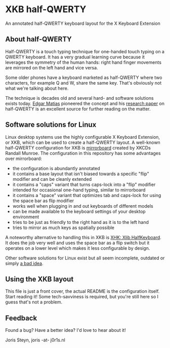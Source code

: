 XKB half-QWERTY
===============

An annotated half-QWERTY keyboard layout for the X Keyboard Extension

About half-QWERTY
-----------------

Half-QWERTY is a touch typing technique for one-handed touch typing on
a QWERTY keyboard. It has a very gradual learning curve because it
leverages the symmetry of the human hands: right hand finger movements
are mirrored on the left hand and vice versa.

Some older phones have a keyboard marketed as half-QWERTY where two
characters, for example Q and W, share the same key. That's obviously
not what we're talking about here.

The technique is decades old and several hard- and software solutions
exists today. [Edgar Matias](https://en.wikipedia.org/wiki/Edgar_Matias)
pioneered the concept and his
[research paper](http://edgarmatias.com/papers/hci96/) on half-QWERTY
is an excellent source for further reading on the matter.

Software solutions for Linux
----------------------------

Linux desktop systems use the highly configurable X Keyboard
Extension, or XKB, which can be used to create a half-QWERTY layout. A
well-known half-QWERTY configuration for XKB is
[mirrorboard](https://blog.xkcd.com/2007/08/14/mirrorboard-a-one-handed-keyboard-layout-for-the-lazy/)
created by XKCDs Randall Munroe. The configuration in this repository
has some advantages over mirrorboard:

 - the configuration is abundantly annotated
 - it contains a base layout that isn't biased towards a specific
   "flip" modifier and can be cleanly extended
 - it contains a "caps" variant that turns caps-lock into a "flip"
   modifier intended for occasional one-hand typing, similar to
   mirrorboard
 - it contains a "space" variant that optimizes tab and caps-lock for
   using the space bar as flip modifier
 - works well when plugging in and out keyboards of different models
 - can be made available to the keyboard settings of your desktop
   environment
 - tries to be just as friendly to the right hand as it is to the left
   hand
 - tries to mirror as much keys as spatially possible

A noteworthy alternative to handling this in XKB is
[XHK: Xlib HalfKeyboard](https://github.com/kbingham/xhk). It does the
job very well and uses the space bar as a flip switch but it operates on
a lower level which makes it less configurable by design.

Other software solutions for Linux exist but all seem incomplete,
outdated or simply [a bad idea](http://repetae.net/computer/hk/).

Using the XKB layout
--------------------

This file is just a front cover, the actual README is the
configuration itself. Start reading it! Some tech-savviness is
required, but you're still here so I guess that's not a problem.

Feedback
--------

Found a bug? Have a better idea? I'd love to hear about it!

Joris Steyn, joris -at- j0r1s.nl

